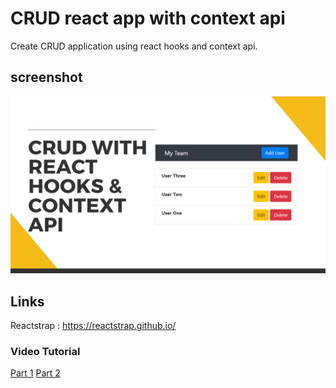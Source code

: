 # CRUD react app with context api
Create CRUD application using react hooks and context api.

## screenshot
![React CRUD app](./src/ss.png)

## Links
Reactstrap : https://reactstrap.github.io/

### Video Tutorial
[Part 1](https://youtu.be/5KZ1XBcSaH4)
[Part 2](https://youtu.be/_1QtdnqHq8I)